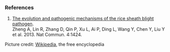 ### References

1.  [The evolution and pathogenic mechanisms of the rice sheath blight
    pathogen](http://europepmc.org/abstract/MED/23361014).\
    Zheng A, Lin R, Zhang D, Qin P, Xu L, Ai P, Ding L, Wang Y, Chen Y,
    Liu Y et al. 2013. Nat Commun. 4:1424.

Picture credit:
[Wikipedia](http://commons.wikimedia.org/wiki/File:Rhizoctonia_hyphae_160X.png),
the free encyclopedia
